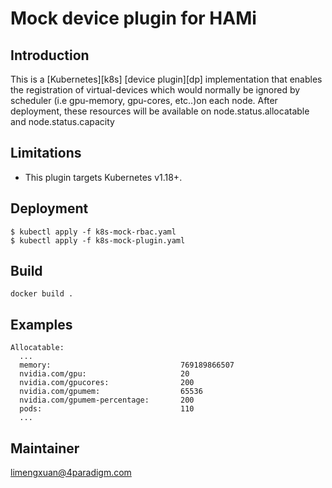 # Mock device plugin for HAMi

## Introduction
This is a [Kubernetes][k8s] [device plugin][dp] implementation that enables the registration of virtual-devices which would normally be ignored by scheduler (i.e gpu-memory, gpu-cores, etc..)on each node. After deployment, these resources will be available on node.status.allocatable and node.status.capacity



## Limitations
* This plugin targets Kubernetes v1.18+.

## Deployment
```
$ kubectl apply -f k8s-mock-rbac.yaml
$ kubectl apply -f k8s-mock-plugin.yaml
```

## Build
```
docker build .
```

## Examples

```
Allocatable:
  ...
  memory:                             769189866507
  nvidia.com/gpu:                     20
  nvidia.com/gpucores:                200
  nvidia.com/gpumem:                  65536
  nvidia.com/gpumem-percentage:       200
  pods:                               110
  ...
```

## Maintainer

limengxuan@4paradigm.com
